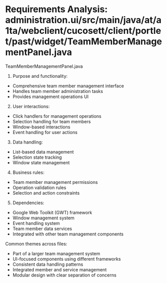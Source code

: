 # Requirements Analysis: administration.ui/src/main/java/at/a1ta/webclient/cucosett/client/portlet/past/widget/TeamMemberManagementPanel.java

TeamMemberManagementPanel.java
1. Purpose and functionality:
- Comprehensive team member management interface
- Handles team member administration tasks
- Provides management operations UI

2. User interactions:
- Click handlers for management operations
- Selection handling for team members
- Window-based interactions
- Event handling for user actions

3. Data handling:
- List-based data management
- Selection state tracking
- Window state management

4. Business rules:
- Team member management permissions
- Operation validation rules
- Selection and action constraints

5. Dependencies:
- Google Web Toolkit (GWT) framework
- Window management system
- Event handling system
- Team member data services
- Integrated with other team management components

Common themes across files:
- Part of a larger team management system
- UI-focused components using different frameworks
- Consistent data handling patterns
- Integrated member and service management
- Modular design with clear separation of concerns